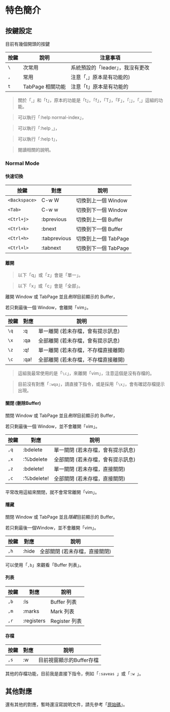 
# 特色簡介

## 按鍵設定

目前有幾個開頭的按鍵

| 按鍵 | 說明 | 注意事項 |
| --- | --- | --- |
| `\` | 次常用 | 系統預設的「leader」，我沒有更改 |
| `,` | 常用 | 注意「,」原本是有功能的) |
| `t` | TabPage 相關功能 | 注意「t」原本是有功能的 |

> 關於「,」和「t」，原本的功能是「t」，「f」，「T」，「F」，「;」，「,」這組的功能。

> 可以執行「:help normal-index」，

> 可以執行「:help ,」，

> 可以執行「:help t」，

> 閱讀相關的說明。

### Normal Mode


#### 快速切換

| 按鍵 | 對應 | 說明 |
| --- | --- | --- |
| `<Backspace>` | C-w W | 切換到上一個 Window |
| `<Tab>` | C-w w | 切換到下一個 Window |
| `<Ctrl+j>` | :bprevious | 切換到上一個 Buffer |
| `<Ctrl+k>` | :bnext | 切換到下一個 Buffer |
| `<Ctrl+h>` | :tabprevious | 切換到上一個 TabPage |
| `<Ctrl+l>` | :tabnext | 切換到下一個 TabPage |

#### 離開

> 以下「q」或「z」會是「單一」。

> 以下「x」或「c」會是「全部」。

離開 Window 或 TabPage 並且*刪除*目前顯示的 Buffer，

若只剩最後一個 Window，會離開「vim」。

| 按鍵 | 對應 | 說明 |
| --- | --- | --- |
| `\q` | :q | 單一離開 (若未存檔，會有提示訊息) |
| `\x` | :qa | 全部離開 (若未存檔，會有提示訊息) |
| `\z` | :q! | 單一離開 (若未存檔，不存檔直接離開) |
| `\c` | :qa! | 全部離開 (若未存檔，不存檔直接離開) |

> 這組我最常使用的是「`\c`」，來離開「vim」，注意這個是沒有存檔的。

> 目前沒有對應「`:wqa`」，請直接下指令，或是採用「`\x`」，會有確認存檔提示出現。

#### 關閉 (刪除Buffer)

關閉 Window 或 TabPage 並且*刪除*目前顯示的 Buffer，

若只剩最後一個 Window，並不會離開「vim」。

| 按鍵 | 對應 | 說明 |
| --- | --- | --- |
| `,q` | :bdelete | 單一關閉 (若未存檔，會有提示訊息) |
| `,x` | :%bdelete | 全部關閉 (若未存檔，會有提示訊息) |
| `,z` | :bdelete! | 單一關閉 (若未存檔，直接關閉) |
| `,c` | :%bdelete! | 全部關閉 (若未存檔，直接關閉) |

平常改用這組來關閉，就不會常常離開「vim」。

#### 隱藏

關閉 Window 或 TabPage 並且*隱藏*目前顯示的 Buffer。

若只剩最後一個Window，並不會離開「vim」。

| 按鍵 | 對應 | 說明 |
| --- | --- | --- |
| `,h` | :hide | 全部關閉 (若未存檔，直接關閉) |

可以使用「`,b`」來觀看「Buffer 列表」。

#### 列表

| 按鍵 | 對應 | 說明 |
| --- | --- | --- |
| `,b` | :ls | Buffer 列表 |
| `,m` | :marks | Mark 列表 |
| `,r` | :registers | Register 列表 |


#### 存檔

| 按鍵 | 對應 | 說明 |
| --- | --- | --- |
| `,s` | :w | 目前視窗顯示的Buffer存檔 |

其他的存檔功能，目前我是直接下指令，例如「`:saveas `」或「`:w `」。


## 其他對應

還有其他的對應，暫時還沒寫說明文件，請先參考「[原始碼](https://github.com/samwhelp/tool-svim-core/blob/master/plugin/Svim.vim#L753)」。

